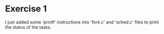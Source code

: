# Exercise 1

I just added some 'printf' instructions into 'fork.c' and 'sched.c' files to print the status of the tasks.